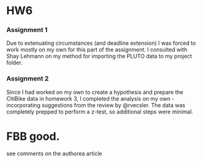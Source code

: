 # HW6

### Assignment 1

Due to extenuating circumstances (and deadline extension) I was forced to work mostly on my own for this part of the assignment. I consulted with Shay Lehmann on my method
for importing the PLUTO data to my project folder.

### Assignment 2

Since I had worked on my own to create a hypothesis and prepare the CitiBike data in homework 3, I completed the analysis on my own - incorporating
suggestions from the review by @rvecsler. The data was completely prepped to perform a z-test, so additional steps were minimal.

# FBB good.
see comments on the authorea article
